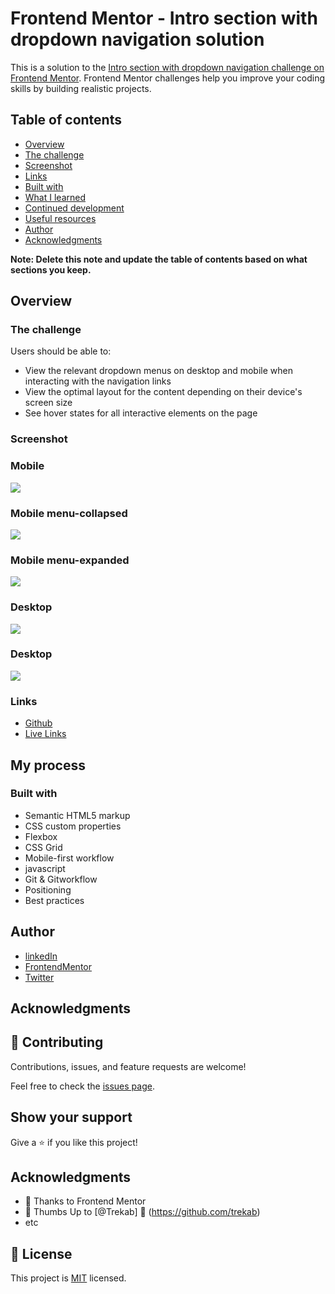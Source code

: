 # Frontend Mentor - Intro section with dropdown navigation solution

This is a solution to the [Intro section with dropdown navigation challenge on Frontend Mentor](https://www.frontendmentor.io/challenges/intro-section-with-dropdown-navigation-ryaPetHE5). Frontend Mentor challenges help you improve your coding skills by building realistic projects. 

## Table of contents

- [Overview](#overview)
- [The challenge](#the-challenge)
- [Screenshot](#screenshot)
- [Links](#links)
- [Built with](#built-with)
- [What I learned](#what-i-learned)
- [Continued development](#continued-development)
- [Useful resources](#useful-resources)
- [Author](#author)
- [Acknowledgments](#acknowledgments)


**Note: Delete this note and update the table of contents based on what sections you keep.**
## Overview

### The challenge

Users should be able to:

- View the relevant dropdown menus on desktop and mobile when interacting with the navigation links
- View the optimal layout for the content depending on their device's screen size
- See hover states for all interactive elements on the page

### Screenshot

### Mobile
![](./design/mobile-design.jpg)

### Mobile menu-collapsed
![](./design/mobile-menu-collapsed.jpg)

### Mobile menu-expanded
![](./design/mobile-menu-expanded.jpg)

### Desktop
![](./design/desktop-design.jpg)

### Desktop
![](./design/active-states.jpg)

### Links

- [Github](https://github.com/Have-Samuel/section-with-dropdown)
- [Live Links](https://subtle-dd.netlify.app/)

## My process

### Built with

- Semantic HTML5 markup
- CSS custom properties
- Flexbox
- CSS Grid
- Mobile-first workflow
- javascript
- Git & Gitworkflow
- Positioning
- Best practices

## Author

- [linkedIn](https://www.linkedin.com/in/have-samuel/)
- [FrontendMentor](https://www.frontendmentor.io/profile/Have-Samuel)
- [Twitter](https://twitter.com/samhave)

## Acknowledgments

## 🤝 Contributing

Contributions, issues, and feature requests are welcome!

Feel free to check the [issues page](https://github.com/Have-Samuel/section-with-dropdown/issues).

## Show your support

Give a ⭐️ if you like this project!
## Acknowledgments

- 🎉 Thanks to Frontend Mentor 
- 👋 Thumbs Up to [@Trekab] 🤝 (https://github.com/trekab)
- etc

## 📝 License

This project is [MIT](./MIT.md) licensed.
